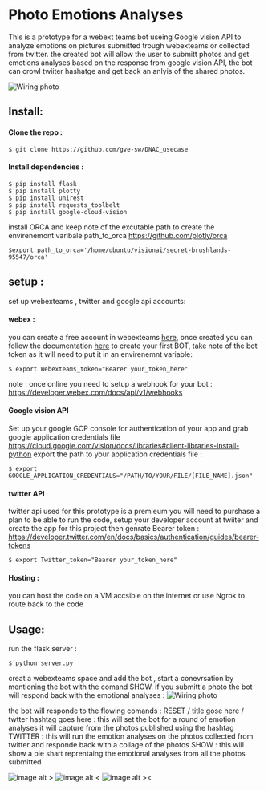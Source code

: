 # Photo Emotions Analyses
This is a prototype for a webext teams bot useing Google vision API to analyze emotions on pictures submitted trough webexteams or collected from twitter. the created bot will allow the user to submitt photos and get emotions analyses based on the response from google vision API, the bot can crowl twiiter hashatge and get back an anlyis of the shared photos.

![Wiring photo][flow]

[flow]:./flow.png "Wiring photo"

## Install:

#### Clone the repo :
```
$ git clone https://github.com/gve-sw/DNAC_usecase
```

#### Install dependencies :

```
$ pip install flask
$ pip install plotty
$ pip install unirest
$ pip install requests_toolbelt
$ pip install google-cloud-vision
```

install ORCA and keep note of the excutable path to create the envirenemont varibale path_to_orca https://github.com/plotly/orca
```
$export path_to_orca='/home/ubuntu/visionai/secret-brushlands-95547/orca'
```

## setup :
set up webexteams , twitter and google api accounts:
#### webex :
you can create a free account in webexteams [here](), once created you can follow the documentation [here](https://webexteamssdk.readthedocs.io/en/latest/user/quickstart.html) to create your first BOT, take note of the bot token as it will need to put it in an envirenemnt variable:
```
$ export Webexteams_token="Bearer your_token_here"
```
note : once online you need to setup a webhook for your bot : https://developer.webex.com/docs/api/v1/webhooks

#### Google vision API
Set up your google GCP console for authentication of your app and grab google application credentials file
https://cloud.google.com/vision/docs/libraries#client-libraries-install-python
export the path to your application credentials file :
```
$ export GOOGLE_APPLICATION_CREDENTIALS="/PATH/TO/YOUR/FILE/[FILE_NAME].json"
```

#### twitter API
twitter api used for this prototype is a premieum you will need to purshase a plan to be able to run the code, setup your developer account at twiiter and create the app for this project then genrate Bearer token : https://developer.twitter.com/en/docs/basics/authentication/guides/bearer-tokens

```
$ export Twitter_token="Bearer your_token_here"
```

#### Hosting :
you can host the code on a VM accsible on the internet or use Ngrok to route back to the code 

## Usage:
run the flask server :
```
$ python server.py 
```

creat a webexteams space and add the bot , start a conevrsation by mentioning the bot with the comand SHOW.
if you submitt a photo the bot will respond back with the emotional analyses :
![Wiring photo][photo]

[photo]:./Photo_bot.png "Wiring photo"

the bot will responde to the flowing comands :
RESET / title gose here / twtter hashtag goes here : this will set the bot for a round of emotion analyses it will capture from the photos published using the hashtag
TWITTER : this will run the emotion analyses on the photos collected from twitter and responde back with a collage of the photos
SHOW : this will show a pie shart reprentaing the emotional analyses from all the photos submitted

![image alt >](/Reset_bot.png)
![image alt <](/Twitter_bot.png)
![image alt ><](/Show_bot.png)
 


